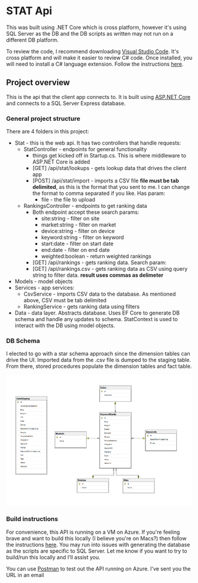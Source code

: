# STAT Api

This was built using .NET Core which is cross platform, however it's using SQL Server as the DB and the DB scripts as written may not run on a different DB platform.

To review the code, I recommend downloading [Visual Studio Code](https://code.visualstudio.com/). It's cross platform and will make it easier to review C# code. Once installed, you will need to install a C# language extension. Follow the instructions [here](https://code.visualstudio.com/docs/languages/csharp).

## Project overview
This is the api that the client app connects to. It is built using [ASP.NET Core](https://github.com/aspnet/Home) and connects to a SQL Server Express database. 

### General project structure
There are 4 folders in this project:

* Stat - this is the web api. It has two controllers that handle requests:
  * StatController - endpoints for general functionality
    * things get kicked off in Startup.cs. This is where middleware to ASP.NET Core is added
    * [GET] /api/stat/lookups - gets lookup data that drives the client app
    * [POST] /api/stat/import - imports a CSV file **file must be tab delimited**, as this is the format that you sent to me. I can change the format to comma separated if you like. Has param:
      * file - the file to upload
  * RankingsController - endpoints to get ranking data
    * Both endpoint accept these search params:
      * site:string - filter on site
      * market:string - filter on market
      * device:string - filter on device
      * keyword:string - filter on keyword
      * start:date - filter on start date
      * end:date - filter on end date
      * weighted:boolean - return weighted rankings
    * [GET] /api/rankings - gets ranking data. Search param:
    * [GET] /api/rankings.csv - gets ranking data as CSV using query string to filter data. **result uses commas as delimeter**
* Models - model objects
* Services - app services:
  * CsvService - imports CSV data to the database. As mentioned above, CSV must be tab delimited
  * RankingService - gets ranking data using filters
* Data - data layer. Abstracts database. Uses EF Core to generate DB schema and handle any updates to schema. StatContext is used to interact with the DB using model objects.

### DB Schema
I elected to go with a star schema approach since the dimension tables can drive the UI. Imported data from the .csv file is dumped to the staging table. From there, stored procedures populate the dimension tables and fact table.

![STAT DB Schema](/statmodel.png?raw=true "STAT DB Schema")

### Build instructions
For convenience, this API is running on a VM on Azure. If you're feeling brave and want to build this locally (I believe you're on Macs?) then follow the instructions [here](https://docs.microsoft.com/en-us/aspnet/core/tutorials/your-first-mac-aspnet). You may run into issues with generating the database as the scripts are specific to SQL Server. Let me know if you want to try to build/run this locally and I'll assist you.

You can use [Postman](https://chrome.google.com/webstore/detail/postman/fhbjgbiflinjbdggehcddcbncdddomop?hl=en) to test out the API running on Azure. I've sent you the URL in an email
